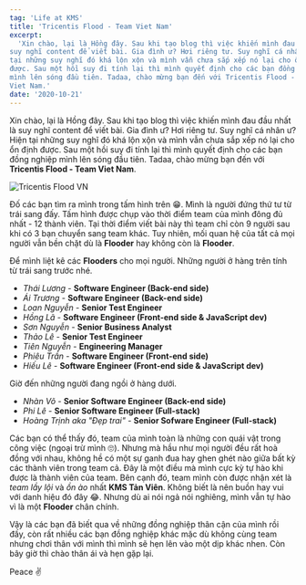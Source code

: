 ```yaml
---
tag: 'Life at KMS'
title: 'Tricentis Flood - Team Viet Nam'
excerpt:
  'Xin chào, lại là Hồng đây. Sau khi tạo blog thì việc khiến mình đau đầu nhất là
suy nghĩ content để viết bài. Gia đình ư? Hơi riêng tư. Suy nghĩ cá nhân ư? Hiện
tại những suy nghĩ đó khá lộn xộn và mình vẫn chưa sắp xếp nó lại cho ổn định
được. Sau một hồi suy đi tính lại thì mình quyết định cho các bạn đồng nghiệp
mình lên sóng đầu tiên. Tadaa, chào mừng bạn đến với Tricentis Flood - Team
Viet Nam.'
date: '2020-10-21'
---
```


Xin chào, lại là Hồng đây. Sau khi tạo blog thì việc khiến mình đau đầu nhất là
suy nghĩ content để viết bài. Gia đình ư? Hơi riêng tư. Suy nghĩ cá nhân ư? Hiện
tại những suy nghĩ đó khá lộn xộn và mình vẫn chưa sắp xếp nó lại cho ổn định
được. Sau một hồi suy đi tính lại thì mình quyết định cho các bạn đồng nghiệp
mình lên sóng đầu tiên. Tadaa, chào mừng bạn đến với **Tricentis Flood - Team
Viet Nam**.

![Tricentis Flood VN](/images/posts/tricentis-flood.jpg)

Đố các bạn tìm ra mình trong tấm hình trên 😁. Mình là người đứng thứ tư từ trái
sang đấy. Tấm hình được chụp vào thời điểm team của mình đông đủ nhất - 12 thành
viên. Tại thời điểm viết bài này thì team chỉ còn 9 người sau khi có 3 bạn
chuyển sang team khác. Tuy nhiên, mối quan hệ của tất cả mọi người vẫn bền chặt
dù là **Flooder** hay không còn là **Flooder**.

Để mình liệt kê các **Flooders** cho mọi người. Những người ở hàng trên tính từ
trái sang trước nhé.

- _Thái Lương_ - **Software Engineer (Back-end side)**
- _Ái Trương_ - **Software Engineer (Back-end side)**
- _Loan Nguyễn_ - **Senior Test Engineer**
- _Hồng Lã_ - **Software Engineer (Front-end side & JavaScript dev)**
- _Sơn Nguyễn_ - **Senior Business Analyst**
- _Thảo Lê_ - **Senior Test Engineer**
- _Tiên Nguyễn_ - **Engineering Manager**
- _Phiêu Trần_ - **Software Engineer (Front-end side)**
- _Hiếu Lê_ - **Software Engineer (Front-end side & JavaScript dev)**

Giờ đến những người đang ngồi ở hàng dưới.

- _Nhàn Võ_ - **Senior Software Engineer (Back-end side)**
- _Phi Lê_ - **Senior Software Engineer (Full-stack)**
- _Hoàng Trịnh aka "Đẹp trai"_ - **Senior Sofware Engineer (Full-stack)**

Các bạn có thể thấy đó, team của mình toàn là những con quái vật trong công việc
(ngoại trừ mình 🙄). Nhưng mà hầu như mọi người đều rất hoà đồng với nhau, không
hề có một sự ganh đua hay ghen ghét nào giữa bất kỳ các thành viên trong team
cả. Đây là một điều mà mình cực kỳ tự hào khi được là thành viên của team. Bên
cạnh đó, team mình còn được nhận xét là _team lầy lội_ và _ồn ào_ nhất **KMS Tản
Viên**. Không biết là nên buồn hay vui với danh hiệu đó đây 😂. Nhưng dù ai nói
ngả nói nghiêng, mình vẫn tự hào vì là một **Flooder** chân chính.

Vậy là các bạn đã biết qua về những đồng nghiệp thân cận của mình rồi đấy, còn
rất nhiều các bạn đồng nghiệp khác mặc dù không cùng team nhưng chơi thân với
mình thì mình sẽ hẹn lên vào một dịp khác nhen. Còn bây giờ thì chào thân ái và
hẹn gặp lại.

<p class="text-align-right">Peace ✌️</p>
